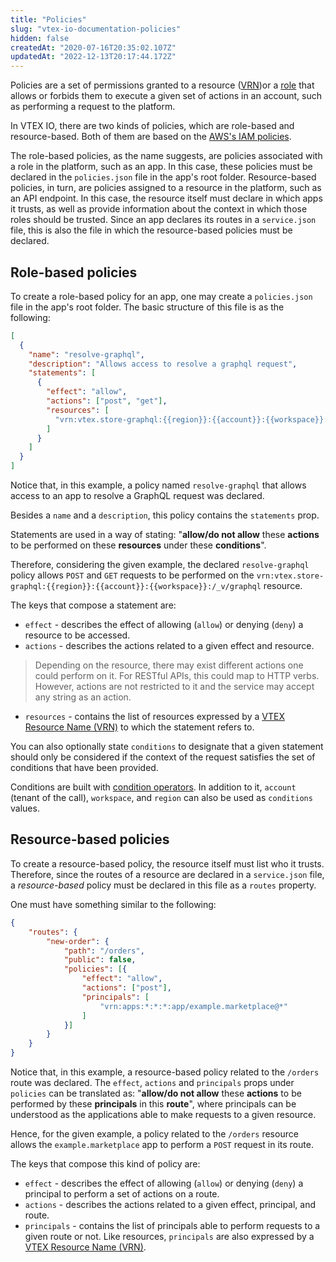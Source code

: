 ```yaml
---
title: "Policies"
slug: "vtex-io-documentation-policies"
hidden: false
createdAt: "2020-07-16T20:35:02.107Z"
updatedAt: "2022-12-13T20:17:44.172Z"
---
```

Policies are a set of permissions granted to a resource ([VRN](https://developers.vtex.com/docs/guides/vtex-io-documentation-vrn))or a [role](https://developers.vtex.com/docs/guides/vtex-io-documentation-roles) that allows or forbids them to execute a given set of actions in an account, such as performing a request to the platform.

In VTEX IO, there are two kinds of policies, which are role-based and resource-based. Both of them are based on the [AWS's IAM policies](https://docs.aws.amazon.com/IAM/latest/UserGuide/access_policies.html).

The role-based policies, as the name suggests, are policies associated with a role in the platform, such as an app. In this case, these policies must be declared in the `policies.json` file in the app's root folder.
Resource-based policies, in turn, are policies assigned to a resource in the platform, such as an API endpoint. In this case, the resource itself must declare in which apps it trusts, as well as provide information about the context in which those roles should be trusted. Since an app declares its routes in a `service.json` file, this is also the file in which the resource-based policies must be declared.

## Role-based policies

To create a role-based policy for an app, one may create a `policies.json` file in the app's root folder. The basic structure of this file is as the following:

```json
[
  {
    "name": "resolve-graphql",
    "description": "Allows access to resolve a graphql request",
    "statements": [
      {
        "effect": "allow",
        "actions": ["post", "get"],
        "resources": [
          "vrn:vtex.store-graphql:{{region}}:{{account}}:{{workspace}}:/_v/graphql"
        ]
      }
    ]
  }
]
```

Notice that, in this example, a policy named `resolve-graphql` that allows access to an app to resolve a GraphQL request was declared.

Besides a `name` and a `description`, this policy contains the `statements` prop.

Statements are used in a way of stating: "**allow/do not allow** these **actions** to be performed on these **resources** under these **conditions**".

Therefore, considering the given example, the declared `resolve-graphql` policy allows `POST` and `GET` requests to be performed on the `vrn:vtex.store-graphql:{{region}}:{{account}}:{{workspace}}:/_v/graphql` resource.

The keys that compose a statement are:

- `effect` - describes the effect of allowing (`allow`) or denying (`deny`) a resource to be accessed.
- `actions` - describes the actions related to a given effect and resource.

> Depending on the resource, there may exist different actions one could perform on it. For RESTful APIs, this could map to HTTP verbs. However, actions are not restricted to it and the service may accept any string as an action.

- `resources` - contains the list of resources expressed by a [VTEX Resource Name (VRN)](https://developers.vtex.com/docs/guides/vtex-io-documentation-vrn) to which the statement refers to.

You can also optionally state `conditions` to designate that a given statement should only be considered if the context of the request satisfies the set of conditions that have been provided.

Conditions are built with [condition operators](https://docs.aws.amazon.com/IAM/latest/UserGuide/reference_policies_elements_condition_operators.html). In addition to it, `account` (tenant of the call), `workspace`, and `region` can also be used as `conditions` values.

## Resource-based policies

To create a resource-based policy, the resource itself must list who it trusts. Therefore, since the routes of a resource are declared in a `service.json` file, a *resource-based* policy must be declared in this file as a `routes` property.

One must have something similar to the following:

```json
{
    "routes": {
        "new-order": {
            "path": "/orders",
            "public": false,
            "policies": [{
                "effect": "allow",
                "actions": ["post"],
                "principals": [
                    "vrn:apps:*:*:*:app/example.marketplace@*"
                ]
            }]
        }
    }
}
```

Notice that, in this example, a resource-based policy related to the `/orders` route was declared.
The `effect`, `actions` and `principals` props under `policies` can be translated as: "**allow/do not allow** these **actions** to be performed by these **principals** in this **route**", where principals can be understood as the applications able to make requests to a given resource.

Hence, for the given example, a policy related to the `/orders` resource allows the `example.marketplace` app to perform a `POST` request in its route.

The keys that compose this kind of policy are:

- `effect` - describes the effect of allowing (`allow`) or denying (`deny`) a principal to perform a set of actions on a route.
- `actions` - describes the actions related to a given effect, principal, and route.
- `principals` - contains the list of principals able to perform requests to a given route or not. Like resources, `principals` are also expressed by a [VTEX Resource Name (VRN)](https://developers.vtex.com/docs/guides/vtex-io-documentation-vrn).
